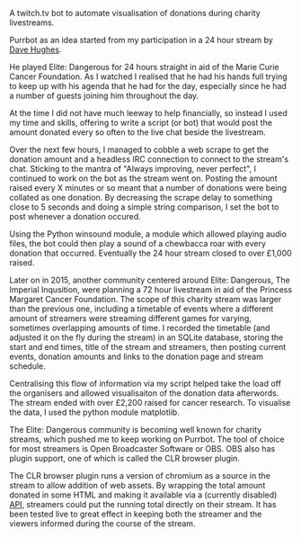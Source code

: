 A twitch.tv bot to automate visualisation of donations during charity livestreams.

Purrbot as an idea started from my participation in a 24 hour stream by [Dave Hughes](www.twitch.tv/selezen).

He played Elite: Dangerous for 24 hours straight in aid of the Marie Curie Cancer Foundation. As I watched I realised that he had his hands full trying to keep up with his agenda that he had for the day, especially since he had a number of guests joining him throughout the day.

At the time I did not have much leeway to help financially, so instead I used my time and skills, offering to write a script (or bot) that would post the amount donated every so often to the live chat beside the livestream.

Over the next few hours, I managed to cobble a web scrape to get the donation amount and a headless IRC connection to connect to the stream's chat.
Sticking to the mantra of "Always improving, never perfect", I continued to work on the bot as the stream went on. Posting the amount raised every X minutes or so meant that a number of donations were being collated as one donation. By decreasing the scrape delay to something close to 5 seconds and doing a simple string comparison, I set the bot to post whenever a donation occured.

Using the Python winsound module, a module which allowed playing audio files, the bot could then play a sound of a chewbacca roar with every donation that occurred. Eventually the 24 hour stream closed to over £1,000 raised.

Later on in 2015, another community centered around Elite: Dangerous, The Imperial Inqusition, were planning a 72 hour livestream in aid of the Princess Margaret Cancer Foundation. The scope of this charity stream was larger than the previous one, including a timetable of events where a different amount of streamers were streaming different games for varying, sometimes overlapping amounts of time.
I recorded the timetable (and adjusted it on the fly during the stream) in an SQLite database, storing the start and end times, title of the stream and streamers, then posting current events, donation amounts and links to the donation page and stream schedule.

Centralising this flow of information via my script helped take the load off the organisers and allowed visualisaiton of the donation data afterwords. The stream ended with over £2,200 raised for cancer research. To visualise the data, I used the python module matplotlib.

The Elite: Dangerous community is becoming well known for charity streams, which pushed me to keep working on Purrbot. The tool of choice for most streamers is Open Broadcaster Software or OBS. OBS also has plugin support, one of which is called the CLR browser plugin.

The CLR browser plugin runs a version of chromium as a source in the stream to allow addition of web assets. By wrapping the total amount donated in some HTML and making it available via a (currently disabled) [API](www.digitalcat.me/charity ), streamers could put the running total directly on their stream. It has been tested live to great effect in keeping both the streamer and the viewers informed during the course of the stream.